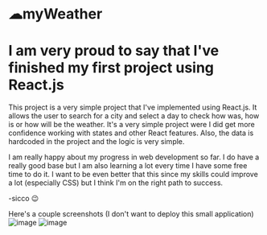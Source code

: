# ☁myWeather
# I am very proud to say that I've finished my first project using React.js

This project is a very simple project that I've implemented using React.js. It allows the user to search for a city and select a day to check how was, how is or how will be the weather.
It's a very simple project were I did get more confidence working with states and other React features. Also, the data is hardcoded in the project and the logic is very simple.

I am really happy about my progress in web development so far. I do have a really good base but I am also learning a lot every time I have some free time to do it.
I want to be even better that this since my skills could improve a lot (especially CSS) but I think I'm on the right path to success.

-sicco 😉

Here's a couple screenshots (I don't want to deploy this small application)
![image](https://github.com/JSaimon/my-wheather/assets/57638683/e02240fb-46ea-4808-a90b-4057493b02ae)
![image](https://github.com/JSaimon/my-wheather/assets/57638683/8504f68a-f3d5-47e5-97bb-58b95f8d2051)
